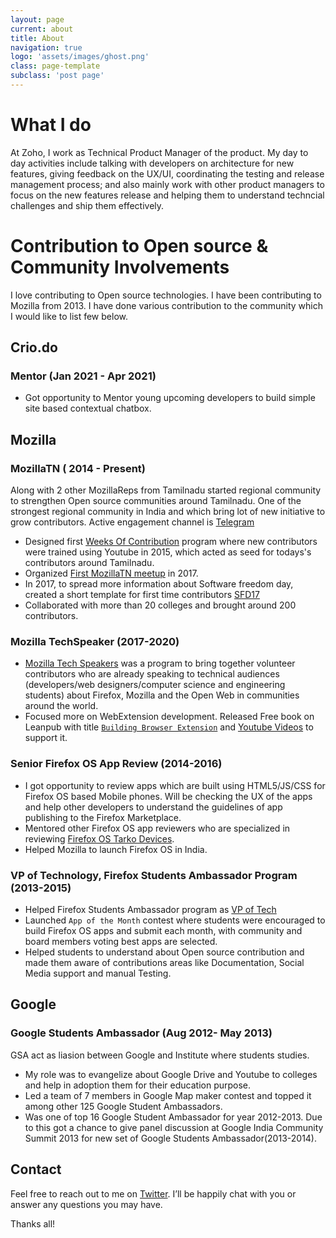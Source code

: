 ```yaml
---
layout: page
current: about
title: About
navigation: true
logo: 'assets/images/ghost.png'
class: page-template
subclass: 'post page'
---
```


# What I do

At Zoho, I work as Technical Product Manager of the product. My day to day activities include talking with developers on architecture for new features, giving feedback on the UX/UI, coordinating the testing and release management process; and also mainly work with other product managers to focus on the new features release and helping them to understand techncial challenges and ship them effectively.

# Contribution to Open source & Community Involvements

I love contributing to Open source technologies. I have been contributing to Mozilla from 2013.  I have done various contribution to the community which I would like to list few below.

## Crio.do 

### Mentor (Jan 2021 - Apr 2021)

- Got opportunity to Mentor young upcoming developers to build simple site based contextual chatbox.

## Mozilla
  
### MozillaTN ( 2014 - Present)

Along with 2 other MozillaReps from Tamilnadu started regional community to strengthen Open source communities around Tamilnadu. One of the strongest regional community in India and which bring lot of new initiative to grow contributors. Active engagement channel is [Telegram](https://t.me/mozillatnc)

  - Designed first [Weeks Of Contribution](https://vp7techie.wordpress.com/2015/06/24/weeks-of-contribution/) program where new contributors were trained using Youtube in 2015, which acted as seed for todays's contributors around Tamilnadu.
  - Organized [First MozillaTN meetup](https://vp7techie.wordpress.com/2017/02/24/mozillatn-first-meetup/) in 2017.
  - In 2017, to spread more information about Software freedom day, created a short template for first time contributors [SFD17](https://mozillatn.github.io/sfd17/)
  - Collaborated with more than 20 colleges and brought around 200 contributors. 

### Mozilla TechSpeaker (2017-2020)

  - [Mozilla Tech Speakers](https://wiki.mozilla.org/TechSpeakers) was a program to bring together volunteer contributors who are already speaking to technical audiences (developers/web designers/computer science and engineering students) about Firefox, Mozilla and the Open Web in communities around the world.  
  - Focused more on WebExtension development. Released Free book on Leanpub with title [`Building Browser Extension`](https://leanpub.com/mozwebext/) and [Youtube Videos](https://youtube.com/playlist?list=PLdIyyZgtQZ7CJR5XFB5xvZH0oaBIT_gTD) to support it.

### Senior Firefox OS App Review (2014-2016)
  
  - I got opportunity to review apps which are built using HTML5/JS/CSS for Firefox OS based Mobile phones. Will be checking the UX of the apps and help other developers to understand the guidelines of app publishing to the Firefox Marketplace. 
  - Mentored other Firefox OS app reviewers who are specialized in reviewing [Firefox OS Tarko Devices](https://wiki.mozilla.org/Firefox_OS/Tarako).
  - Helped Mozilla to launch Firefox OS in India.
  
  
### VP of Technology, Firefox Students Ambassador Program (2013-2015)

  - Helped Firefox Students Ambassador program as [VP of Tech](https://wiki.mozilla.org/StudentAmbassadors/ExecutiveBoard/Roles/2015)
  - Launched `App of the Month` contest where students were encouraged to build Firefox OS apps and submit each month, with community and board members voting best apps are selected.
  - Helped students to understand about Open source contribution and made them aware of contributions areas like Documentation, Social Media support and manual Testing.

## Google

### Google Students Ambassador (Aug 2012- May 2013)

GSA act as liasion between Google and Institute where students studies. 

- My role was to evangelize about Google Drive and Youtube to colleges and help in adoption them for their education purpose.
- Led a team of 7 members in Google Map maker contest and topped it among other 125 Google Student Ambassadors.
- Was one of top 16 Google Student Ambassador for year 2012-2013. Due to this got a chance to give panel discussion at Google India Community Summit 2013 for new set of Google Students Ambassador(2013-2014).

## Contact
Feel free to reach out to me on [Twitter](https://twitter.com/heyvp7). I’ll be happily chat with you or answer any questions you may have.

Thanks all!
